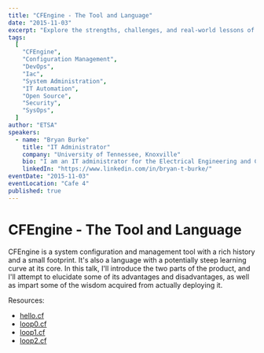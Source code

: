 ```yaml
---
title: "CFEngine - The Tool and Language"
date: "2015-11-03"
excerpt: "Explore the strengths, challenges, and real-world lessons of deploying CFEngine, a lightweight yet powerful configuration management tool."
tags:
  [
    "CFEngine",
    "Configuration Management",
    "DevOps",
    "Iac",
    "System Administration",
    "IT Automation",
    "Open Source",
    "Security",
    "SysOps",
  ]
author: "ETSA"
speakers:
  - name: "Bryan Burke"
    title: "IT Administrator"
    company: "University of Tennessee, Knoxville"
    bio: "I am an IT administrator for the Electrical Engineering and Computer Science Department (EECS) at the University of Tennessee, Knoxville. I also keep a home infrastructure, which I give out to people for free, and which I use to test software. In my spare time, I enjoy board and video games, moonlighting as a sysadmin and software developer, and making life difficult for my awesome girlfriend and cats."
    linkedIn: "https://www.linkedin.com/in/bryan-t-burke/"
eventDate: "2015-11-03"
eventLocation: "Cafe 4"
published: true
---
```


# CFEngine - The Tool and Language

CFEngine is a system configuration and management tool with a rich history and a small footprint. It's also a language with a potentially steep learning curve at its core. In this talk, I'll introduce the two parts of the product, and I'll attempt to elucidate some of its advantages and disadvantages, as well as impart some of the wisdom acquired from actually deploying it.

Resources:

- [hello.cf](hello.cf)
- [loop0.cf](loop0.cf)
- [loop1.cf](loop1.cf)
- [loop2.cf](loop2.cf)

